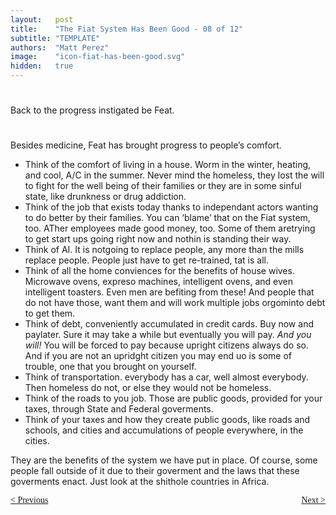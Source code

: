 ```yaml
---
layout:   post
title:    "The Fiat System Has Been Good - 08 of 12"
subtitle: "TEMPLATE"
authors:  "Matt Perez"
image:    "icon-fiat-has-been-good.svg"
hidden:   true
---
```


<div style="display:none; ">
 <p>Time for an alternative.</p>
</div>

<h1></h1>
 <p>Back to the progress instigated be Feat.</p>

<h1></h1>
 <p>Besides medicine, Feat has brought progress to people&rsquo;s comfort.</p>
  <ul>
   <li>Think of the comfort of living in a house. Worm in the winter, heating, and cool, A/C in the summer. Never mind the homeless, they lost the will to fight for the well being of their families or they are in some sinful state, like drunkness or drug addiction.</li>
   <li>Think of the job that exists today thanks to independant actors wanting to do better by their families. You can &lsquo;blame&rsquo; that on the Fiat system, too. ATher employees made good money, too. Some of them aretrying to get start ups going right now and nothin is standing their way.</li>
   <li>Think of AI. It is notgoing to replace people, any more than the mills replace people. People just have to get re-trained, tat is all.</li>
   <li>Think of all the home conviences for the benefits of house wives. Microwave ovens, expreso machines, intelligent ovens, and even intelligent toasters. Even men are befiting from these! And people that do not have those, want them and will work multiple jobs orgominto debt to get them.</li>
   <li>Think of debt, conveniently accumulated in credit cards. Buy now and paylater. Sure it may take a while but eventually you will pay. <em>And you will!</em> You will be forced to pay because upright citizens always do so. And if you are not an upridght citizen you may end uo is some of trouble, one that you brought on yourself.</li>
   <li>Think of transportation. everybody has a car, well almost everybody. Then homeless do not, or else they would not be homeless.</li>
   <li>Think of the roads to you job. Those are public goods, provided for your taxes, through State and Federal goverments.</li>
   <li>Think of your taxes and how they create public goods, like roads and schools, and cities and accumulations of people everywhere, in the cities.</li>
  </ul>
 <p>They are the benefits of the system we have put in place. Of course, some people fall outside of it due to their goverment and the laws that these goverments enact. Just look at the shithole countries in Africa.</p>
 
<div style="margin-bottom:1in; font-family: American Typewriter, serif; ">
 <span style="float:left; ">
  <a href="https://radicalcompanies.com/2024/12/10/007-the-fiat-system-has-been-good">&lt; Previous</a>
 </span>
 <span style="float:right; ">
  <a href="https://radicalcompanies.com/2024/12/12/009-the-fiat-system-has-been-good">Next &gt;</a>
 </span>
</div>